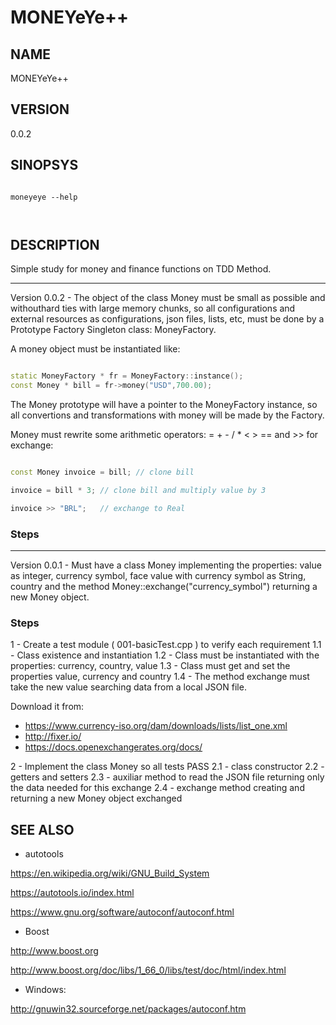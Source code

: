 # MONEYeYe++

## NAME

MONEYeYe++

## VERSION

0.0.2

## SINOPSYS

```shell

moneyeye --help

  
```

## DESCRIPTION

Simple study for money and finance functions on TDD Method.

***

Version 0.0.2 - The object of the class Money must be small as possible and withouthard ties with large memory chunks, so all configurations and external resources as configurations, json files, lists, etc, must be done by a Prototype Factory Singleton class: MoneyFactory.

A money object must be instantiated like:

```c++

static MoneyFactory * fr = MoneyFactory::instance();
const Money * bill = fr->money("USD",700.00);

```

The Money prototype will have a pointer to the MoneyFactory instance, so all convertions and transformations with money will be made by the Factory.

Money must rewrite some arithmetic operators: = + - / * < > == and >> for exchange:

```c++

const Money invoice = bill; // clone bill

invoice = bill * 3; // clone bill and multiply value by 3

invoice >> "BRL";   // exchange to Real


```

### Steps


***

Version 0.0.1 - Must have a class Money implementing the properties: value as integer, currency symbol, face value with currency symbol as String, country and the method Money::exchange("currency_symbol") returning a new Money object.

### Steps

1 - Create a test module ( 001-basicTest.cpp ) to verify each requirement
1.1 - Class existence and instantiation
1.2 - Class must be instantiated with the properties: currency, country, value
1.3 - Class must get and set the properties value, currency and country
1.4 - The method exchange must take the new value searching data from a local JSON file.

Download it from:
- https://www.currency-iso.org/dam/downloads/lists/list_one.xml
- http://fixer.io/
- https://docs.openexchangerates.org/docs/

2 - Implement the class Money so all tests PASS
2.1 - class constructor
2.2 - getters and setters
2.3 - auxiliar method to read the JSON file returning only the data needed for this exchange
2.4 - exchange method creating and returning a new Money object exchanged

## SEE ALSO

- autotools

https://en.wikipedia.org/wiki/GNU_Build_System

https://autotools.io/index.html

https://www.gnu.org/software/autoconf/autoconf.html

- Boost 

http://www.boost.org

http://www.boost.org/doc/libs/1_66_0/libs/test/doc/html/index.html

- Windows:

http://gnuwin32.sourceforge.net/packages/autoconf.htm
